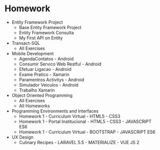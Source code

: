 # Homework

- Entity Framework Project
  - Base Entity Framework Project
  - Entity Framework Consulta
  - My First API on Entity
- Transact-SQL
  - All Exercises
- Mobile Development
  - AgendaContatos - Android
  - Consumir Servico Web Restful - Android
  - Efetuar Ligacao - Android
  - Exame Pratico - Xamarin
  - Paramentros Activitys - Android
  - Simulador Veiculos - Android
  - Trabalho Xamarin
- Object Oriented Programming
  -  All Exercises
  -  All Homeworks
- Programming Environments and Interfaces
  - Homework 1 - Curriculum Virtual - HTML5 - CSS3
  - Homework 1 - Portal Institucional - HTML5 - CSS3 - JAVASCRIPT ES6
  - Homework 1 - Curriculum Virtual - BOOTSTRAP - JAVASCRIPT ES6
- UX Design
  - Culinary Recipes - LARAVEL 5.5 - MATERIALIZE - VUE JS 2
